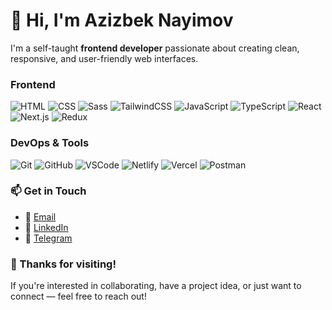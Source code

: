 # 👋 Hi, I'm Azizbek Nayimov

I'm a self-taught **frontend developer** passionate about creating clean, responsive, and user-friendly web interfaces.

### Frontend
![HTML](https://skillicons.dev/icons?i=html)
![CSS](https://skillicons.dev/icons?i=css)
![Sass](https://skillicons.dev/icons?i=sass)
![TailwindCSS](https://skillicons.dev/icons?i=tailwind)
![JavaScript](https://skillicons.dev/icons?i=js)
![TypeScript](https://skillicons.dev/icons?i=ts)
![React](https://skillicons.dev/icons?i=vue)
![Next.js](https://skillicons.dev/icons?i=pinia)
![Redux](https://skillicons.dev/icons?i=nuxtjs)

### DevOps & Tools
![Git](https://skillicons.dev/icons?i=git)
![GitHub](https://skillicons.dev/icons?i=github)
![VSCode](https://skillicons.dev/icons?i=vscode)
![Netlify](https://skillicons.dev/icons?i=netlify)
![Vercel](https://skillicons.dev/icons?i=vercel)
![Postman](https://skillicons.dev/icons?i=postman)

### 📫 Get in Touch

- 📧 [Email](mailto:azykdeveloper@gmail.com)
- 💼 [LinkedIn](https://www.linkedin.com/in/azykdeveloper)  
- 💬 [Telegram](https://t.me/azykdeveloperr)

### 🙌 Thanks for visiting!

If you're interested in collaborating, have a project idea, or just want to connect — feel free to reach out!
